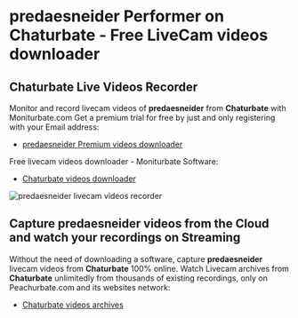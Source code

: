 # predaesneider Performer on Chaturbate - Free LiveCam videos downloader

## Chaturbate Live Videos Recorder

Monitor and record livecam videos of **predaesneider** from **Chaturbate** with Moniturbate.com
Get a premium trial for free by just and only registering with your Email address:
* [predaesneider Premium videos downloader](https://moniturbate.com/request-demo-licence-key.html)

Free livecam videos downloader - Moniturbate Software:
* [Chaturbate videos downloader](https://moniturbate.com/moniturbate-download-software.html)

![predaesneider livecam videos recorder](https://peachurnet.com/templates/moniturbate-software.png)


## Capture predaesneider videos from the Cloud and watch your recordings on Streaming

Without the need of downloading a software, capture **predaesneider** livecam videos from **Chaturbate** 100% online.
Watch Livecam archives from **Chaturbate** unlimitedly from thousands of existing recordings, only on Peachurbate.com and its websites network:
* [Chaturbate videos archives](https://peachurnet.com/)